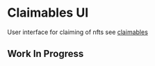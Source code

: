 # Claimables UI
User interface for claiming of nfts
see [claimables](../../docs/claimables/README.md)

## Work In Progress